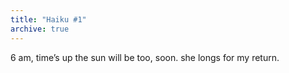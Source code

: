 ```yaml
---
title: "Haiku #1"
archive: true    
---
```

6 am, time’s up
the sun will be too, soon. she 
longs for my return.